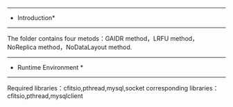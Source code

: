 ***************
* Introduction*
***************
The folder contains four metods：GAIDR method，LRFU method，NoReplica method，NoDataLayout method.

***********************
* Runtime Environment *
***********************
Required libraries：cfitsio,pthread,mysql,socket
corresponding libraries：cfitsio,pthread,mysqlclient
